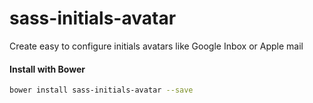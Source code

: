 # sass-initials-avatar
Create easy to configure initials avatars like Google Inbox or Apple mail

#### Install with Bower
```bash
bower install sass-initials-avatar --save
```
